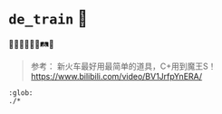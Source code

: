 # `de_train` 🚃

🚄🚆🚅🚂🚃🚉🛤👟

> 参考：
> 新火车最好用最简单的道具，C+用到魔王S！
> https://www.bilibili.com/video/BV1JrfpYnERA/

```{toctree}
:glob:
./*
```